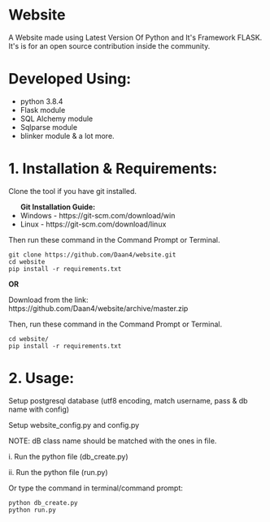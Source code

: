 # Website
A Website made using Latest Version Of Python and It's Framework FLASK.
It's is for an open source contribution inside the community.
# Developed Using:
<ul>
  <li> python 3.8.4 </li>
  <li> Flask module </li>
  <li> SQL Alchemy module </li>
  <li> Sqlparse module </li>
  <li> blinker module & a lot more.</li>
</ul>

# 1. Installation & Requirements:
<p> Clone the tool if you have git installed. </p>
<b> <ul> Git Installation Guide: </b>
  <li>Windows - https://git-scm.com/download/win </li>
  <li>Linux - https://git-scm.com/download/linux </li>
  </ul>
Then run these command in the Command Prompt or Terminal.

```
git clone https://github.com/Daan4/website.git
cd website
pip install -r requirements.txt
```
<p> <b>        OR </b> </p>
<p> Download from the link: https://github.com/Daan4/website/archive/master.zip <p>
Then, run these command in the Command Prompt or Terminal.

```
cd website/
pip install -r requirements.txt
```

# 2. Usage:
<p> Setup postgresql database (utf8 encoding, match username, pass & db name with config) </p>
<p> Setup website_config.py and config.py </p>
NOTE: dB class name should be matched with the ones in file.

<p> i. Run the python file (db_create.py) </p>
<p> ii. Run the python file (run.py) </p>

<p> Or type the command in terminal/command prompt: </p>

```
python db_create.py
python run.py
```
